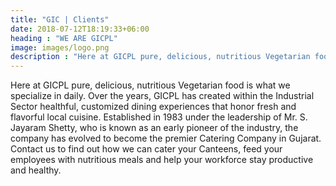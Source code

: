 ```yaml
---
title: "GIC | Clients"
date: 2018-07-12T18:19:33+06:00
heading : "WE ARE GICPL"
image: images/logo.png
description : "Here at GICPL pure, delicious, nutritious Vegetarian food is what we specialize in daily. Over the years, GICPL has created withi"
---
```



Here at GICPL pure, delicious, nutritious Vegetarian food is what we specialize in daily. Over the years, GICPL has created within the Industrial Sector healthful, customized dining experiences that honor fresh and flavorful local cuisine. Established in 1983 under the leadership of Mr. S. Jayaram Shetty, who is known as an early pioneer of the industry, the company has evolved to become the premier Catering Company in Gujarat. Contact us to find out how we can cater your Canteens, feed your employees with nutritious meals and help your workforce stay productive and healthy.


